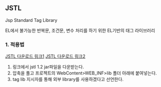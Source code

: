 ## JSTL

Jsp Standard Tag Library

EL에서 불가능한 반복문, 조건문, 변수 처리를 하기 위한 EL기반의 태그 라이브러리

### 1. 적용법
[JSTL 다운로드 링크1](https://mvnrepository.com/artifact/javax.servlet/jstl)
[JSTL 다운로드 링크2](http://www.java2s.com/Code/Jar/j/Downloadjstl12jar.htm)

1. 링크에서 jstl 1.2 jar파일을 다운받는다.
2. 압축을 풀고 프로젝트의 WebContent>WEB_INF>lib 폴더 아래에 붙여넣는다.
3. tag lib 지시자를 통해 외부 library를 사용하겠다고 선언한다.
<!--stackedit_data:
eyJoaXN0b3J5IjpbOTA1NDMyMTddfQ==
-->